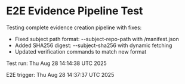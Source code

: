 # E2E Evidence Pipeline Test

Testing complete evidence creation pipeline with fixes:
- Fixed subject path format: --subject-repo-path with /manifest.json
- Added SHA256 digest: --subject-sha256 with dynamic fetching
- Updated verification commands to match new format

Test run: Thu Aug 28 14:14:38 UTC 2025

E2E trigger: Thu Aug 28 14:37:37 UTC 2025
